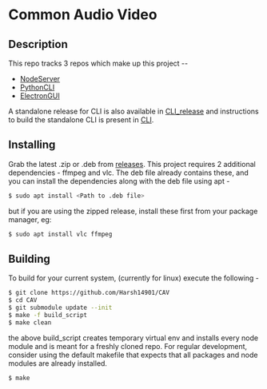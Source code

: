 # Common Audio Video

## Description
This repo tracks 3 repos which make up this project -- 
- [NodeServer](https://github.com/Harsh14901/CommonAudioVideoServer)
- [PythonCLI](https://github.com/Harsh14901/CommonAudioVideoCLI)
- [ElectronGUI](https://github.com/saptarshi1234/CommonAudioVideoGUI)

A standalone release for CLI is also available in [CLI_release](https://github.com/Harsh14901/CommonAudioVideoCLI/releases) and instructions to build the standalone CLI is present in [CLI](https://github.com/Harsh14901/CommonAudioVideoCLI).

## Installing
Grab the latest .zip or .deb from [releases](https://github.com/Harsh14901/CAV/releases).
This project requires 2 additional dependencies - ffmpeg and vlc.
The deb file already contains these, and you can install the dependencies along with the deb file using apt - 
``` bash
$ sudo apt install <Path to .deb file>
```
 but if you are using the zipped release, install these first from your package manager, eg: 
``` bash 
$ sudo apt install vlc ffmpeg
```


## Building
To build for your current system, (currently for linux) execute the following - 
``` bash
$ git clone https://github.com/Harsh14901/CAV
$ cd CAV
$ git submodule update --init
$ make -f build_script
$ make clean
```
the above build_script creates temporary virtual env and installs every node module and is meant for a freshly cloned repo.
For regular development, consider using the default makefile that expects that all packages and node modules are already installed.
``` bash
$ make
```

